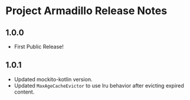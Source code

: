# Project Armadillo Release Notes

## 1.0.0
* First Public Release!

## 1.0.1
- Updated mockito-kotlin version.
- Updated `MaxAgeCacheEvictor` to use lru behavior after evicting expired content.
